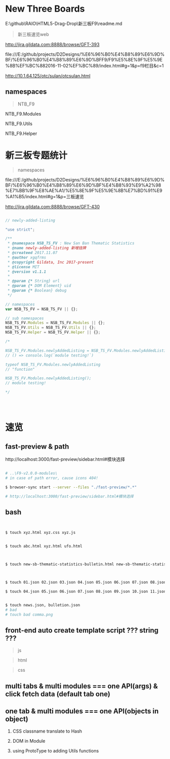 # New Three Boards

E:\github\RAIO\HTML5-Drag-Drop\新三板F9\readme.md




> 新三板速览web

http://jira.gildata.com:8888/browse/GFT-393

file:///E:/github/projects/D2Designs/%E6%96%B0%E4%B8%89%E6%9D%BF/%E6%96%B0%E4%B8%89%E6%9D%BFF9/F9%E5%8E%9F%E5%9E%8B%EF%BC%882016-11-02%EF%BC%89/index.html#g=1&p=f9栏目&c=1

http://10.1.64.125/otc/sulan/otcsulan.html


## namespaces

> NTB_F9

NTB_F9.Modules

NTB_F9.Utils

NTB_F9.Helper


# 新三板专题统计

> namespaces

file:///E:/github/projects/D2Designs/%E6%96%B0%E4%B8%89%E6%9D%BF/%E6%96%B0%E4%B8%89%E6%9D%BF%E4%B8%93%E9%A2%98%E7%BB%9F%E8%AE%A1/%E5%8E%9F%E5%9E%8B%E7%BD%91%E9%A1%B5/index.html#g=1&p=三板速览

http://jira.gildata.com:8888/browse/GFT-430




```js

// newly-added-listing

"use strict";

/**
 * @namespace NSB_TS_FV : New San Ban Thematic Statistics
 * @name newly-added-listing 新增挂牌
 * @createed 2017.11.07 
 * @author xgqfrms
 * @copyright Gildata, Inc 2017-present
 * @license MIT 
 * @version v1.1.1
 * 
 * @param {* String} url 
 * @param {* DOM Element} uid
 * @param {* Boolean} debug 
 */

// namespaces
var NSB_TS_FV = NSB_TS_FV || {};

// sub namespaces
NSB_TS_FV.Modules = NSB_TS_FV.Modules || {};
NSB_TS_FV.Utils = NSB_TS_FV.Utils || {};
NSB_TS_FV.Helper = NSB_TS_FV.Helper || {};

/* 

NSB_TS_FV.Modules.newlyAddedListing = NSB_TS_FV.Modules.newlyAddedListing || (() => console.log(`module testing!`));
// () => console.log(`module testing!`)

typeof NSB_TS_FV.Modules.newlyAddedListing
// "function"

NSB_TS_FV.Modules.newlyAddedListing();
// module testing!

*/





```











# 速览


## fast-preview & path

http://localhost:3000/fast-preview/sidebar.html#模块选择

```sh

# ..\F9-v2.0.0-modules\
# in case of path error, cause icons 404!

$ browser-sync start --server --files "./fast-preview/*.*"

# http://localhost:3000/fast-preview/sidebar.html#模块选择

```



## bash


```sh


$ touch xyz.html xyz.css xyz.js


$ touch abc.html xyz.html ufo.html



$ touch new-sb-thematic-statistics-bulletin.html new-sb-thematic-statistics-bulletin.css new-sb-thematic-statistics-bulletin.js 



$ touch 01.json 02.json 03.json 04.json 05.json 06.json 07.json 08.json 09.json 10.json 11.json news.json bulletion.json

$ touch 04.json 05.json 06.json 07.json 08.json 09.json 10.json 11.json news.json bulletion.json


$ touch news.json, bulletion.json 
# bad 
# touch bad comma.png


```


## front-end auto create template script ??? string ???

> js

> html

> css



## multi tabs & multi modules  === one API(args) & click fetch data (default tab one)

## one tab & multi modules  === one API(objects in object)





1. CSS classname translate to Hash

2. DOM in Module

3. using ProtoType to adding Utils functions










